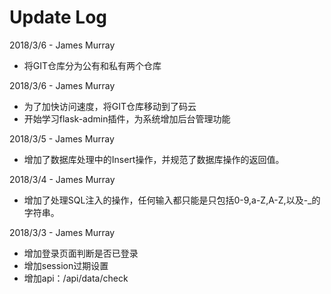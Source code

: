 # Update Log

2018/3/6 - James Murray
* 将GIT仓库分为公有和私有两个仓库

2018/3/6 - James Murray
* 为了加快访问速度，将GIT仓库移动到了码云
* 开始学习flask-admin插件，为系统增加后台管理功能

2018/3/5 - James Murray
* 增加了数据库处理中的Insert操作，并规范了数据库操作的返回值。

2018/3/4 - James Murray
* 增加了处理SQL注入的操作，任何输入都只能是只包括0-9,a-Z,A-Z,以及-_的字符串。

2018/3/3 - James Murray
* 增加登录页面判断是否已登录
* 增加session过期设置
* 增加api：/api/data/check 